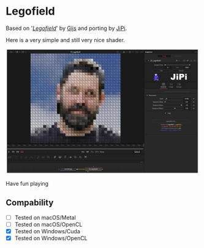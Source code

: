 Legofield
==================

Based on '_[Legofield](https://www.shadertoy.com/view/XtBSzy)_' by [Gijs](https://www.shadertoy.com/user/Gijs) and porting by [JiPi](Profiles/JiPi.md).

Here is a very simple and still very nice shader.

[![Legofield](Legofield.png)](Legofield.fuse)


Have fun playing



## Compability
- [ ] Tested on macOS/Metal
- [ ] Tested on macOS/OpenCL
- [x] Tested on Windows/Cuda
- [x] Tested on Windows/OpenCL